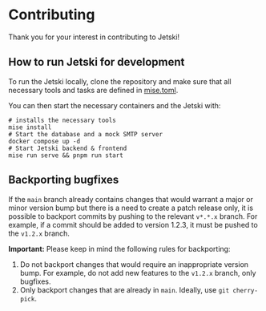 # Contributing

Thank you for your interest in contributing to Jetski!

## How to run Jetski for development

To run the Jetski locally, clone the repository and make sure that all necessary tools and tasks are defined in [mise.toml](mise.toml).

You can then start the necessary containers and the Jetski with:

```shell
# installs the necessary tools
mise install
# Start the database and a mock SMTP server
docker compose up -d
# Start Jetski backend & frontend
mise run serve && pnpm run start
```

## Backporting bugfixes

If the `main` branch already contains changes that would warrant a major or minor version bump but there is a need to create a patch release only,
it is possible to backport commits by pushing to the relevant `v*.*.x` branch.
For example, if a commit should be added to version 1.2.3, it must be pushed to the `v1.2.x` branch.

**Important:** Please keep in mind the following rules for backporting:

1. Do not backport changes that would require an inappropriate version bump.
   For example, do not add new features to the `v1.2.x` branch, only bugfixes.
2. Only backport changes that are already in `main`. Ideally, use `git cherry-pick`.
